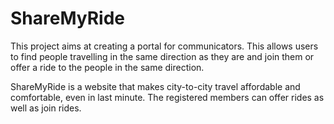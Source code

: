 # ShareMyRide

This project aims at creating a portal for communicators. This allows users to find people travelling in the same direction as they are and join them or offer a ride to the people in the same direction.

ShareMyRide is a website that makes city-to-city travel affordable and comfortable, even in last minute. The registered members can offer rides as well as join rides.
